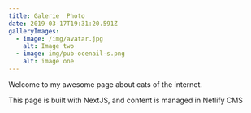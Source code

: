 ```yaml
---
title: Galerie  Photo
date: 2019-03-17T19:31:20.591Z
galleryImages:
  - image: /img/avatar.jpg
    alt: Image two
  - image: img/pub-ocenail-s.png
    alt: image one
---
```

Welcome to my awesome page about cats of the internet.

This page is built with NextJS, and content is managed in Netlify CMS